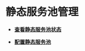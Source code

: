 # 静态服务池管理<a name="ZH-CN_TOPIC_0174499462"></a>

-   **[查看静态服务池状态](查看静态服务池状态.md)**  

-   **[配置静态服务池](配置静态服务池.md)**  


